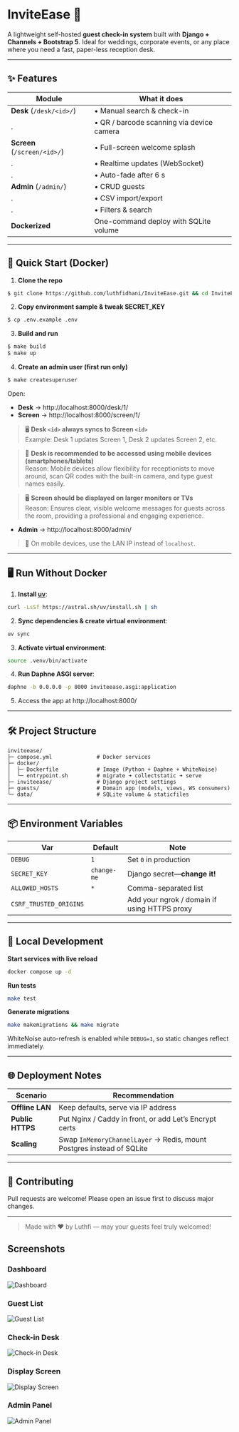 # InviteEase 🎉

A lightweight self-hosted **guest check-in system** built with **Django + Channels + Bootstrap 5**. Ideal for weddings, corporate events, or any place where you need a fast, paper-less reception desk.

---

## ✨ Features

| Module | What it does |
|--------|--------------|
| **Desk** (`/desk/<id>/`) | • Manual search & check-in
.| • QR / barcode scanning via device camera |
| **Screen** (`/screen/<id>/`) | • Full-screen welcome splash  
.| • Realtime updates (WebSocket)  
.| • Auto-fade after 6 s |
| **Admin** (`/admin/`) | • CRUD guests  
.| • CSV import/export  
.| • Filters & search |
| **Dockerized** | One-command deploy with SQLite volume |

---

## 🐳 Quick Start (Docker)

1. **Clone the repo**
```bash
$ git clone https://github.com/luthfidhani/InviteEase.git && cd InviteEase
```
2. **Copy environment sample & tweak SECRET_KEY**
```bash
$ cp .env.example .env
```
3. **Build and run**
```bash
$ make build
$ make up
```
4. **Create an admin user (first run only)**
```bash
$ make createsuperuser
```

Open:
- **Desk** → http://localhost:8000/desk/1/
- **Screen** → http://localhost:8000/screen/1/

> 🖥️ **Desk `<id>` always syncs to Screen `<id>`**  
> Example: Desk 1 updates Screen 1, Desk 2 updates Screen 2, etc.

> 📱 **Desk is recommended to be accessed using mobile devices (smartphones/tablets)**  
> Reason: Mobile devices allow flexibility for receptionists to move around, scan QR codes with the built-in camera, and type guest names easily.

> 🖥️ **Screen should be displayed on larger monitors or TVs**  
> Reason: Ensures clear, visible welcome messages for guests across the room, providing a professional and engaging experience.
- **Admin** → http://localhost:8000/admin/

> 📱 On mobile devices, use the LAN IP instead of `localhost`.

---

## 🖥️ Run Without Docker

1. **Install [uv](https://github.com/astral-sh/uv)**:

```bash
curl -LsSf https://astral.sh/uv/install.sh | sh
```

2. **Sync dependencies & create virtual environment**:

```bash
uv sync
```

3. **Activate virtual environment**:

```bash
source .venv/bin/activate
```

4. **Run Daphne ASGI server**:

```bash
daphne -b 0.0.0.0 -p 8000 inviteease.asgi:application
```

5. Access the app at http://localhost:8000/

---

## 🛠️ Project Structure

```
inviteease/
├─ compose.yml              # Docker services
├─ docker/
│  ├─ Dockerfile            # Image (Python + Daphne + WhiteNoise)
│  └─ entrypoint.sh         # migrate ➜ collectstatic ➜ serve
├─ inviteease/              # Django project settings
├─ guests/                  # Domain app (models, views, WS consumers)
└─ data/                    # SQLite volume & staticfiles
```

---

## 📦 Environment Variables

| Var | Default | Note |
|-----|---------|------|
| `DEBUG` | `1` | Set `0` in production |
| `SECRET_KEY` | `change-me` | Django secret—**change it!** |
| `ALLOWED_HOSTS` | `*` | Comma-separated list |
| `CSRF_TRUSTED_ORIGINS` |  | Add your ngrok / domain if using HTTPS proxy |

---

## 🔧 Local Development

**Start services with live reload**
```bash
docker compose up -d
```
**Run tests**
```bash
make test
```
**Generate migrations**
```bash
make makemigrations && make migrate
```

WhiteNoise auto-refresh is enabled while `DEBUG=1`, so static changes reflect immediately.

---

## 🌐 Deployment Notes

| Scenario | Recommendation |
|----------|----------------|
| **Offline LAN** | Keep defaults, serve via IP address |
| **Public HTTPS** | Put Nginx / Caddy in front, or add Let’s Encrypt certs |
| **Scaling** | Swap `InMemoryChannelLayer` → Redis, mount Postgres instead of SQLite |

---

## 🤝 Contributing

Pull requests are welcome! Please open an issue first to discuss major changes.

---

> Made with ❤️ by Luthfi — may your guests feel truly welcomed!

## Screenshots
### Dashboard
![Dashboard](screenshots/1.png)

### Guest List
![Guest List](screenshots/2.png)

### Check-in Desk
![Check-in Desk](screenshots/3.png)

### Display Screen
![Display Screen](screenshots/4.png)

### Admin Panel
![Admin Panel](screenshots/5.png)

